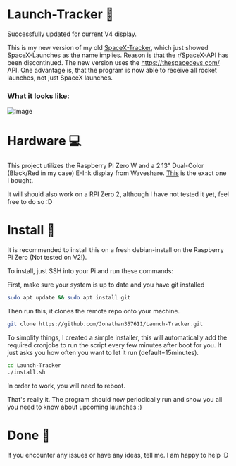 # Launch-Tracker 🚀

Successfully updated for current V4 display. 

This is my new version of my old [SpaceX-Tracker](https://github.com/Jonathan357611/SpaceX-Launch-Tracker), which just showed SpaceX-Launches as the name implies. Reason is that the r/SpaceX-API has been discontinued.
The new version uses the https://thespacedevs.com/ API. One advantage is, that the program is now able to receive all rocket launches, not just SpaceX launches.

### What it looks like:
![Image](https://github.com/Jonathan357611/Launch-Tracker/assets/63909127/0ad205d1-5825-46a9-93e6-a186e6f302ae)


# Hardware 💻

This project utilizes the Raspberry Pi Zero W and a 2.13" Dual-Color (Black/Red in my case) E-Ink display from Waveshare. [This](https://www.waveshare.com/2.13inch-e-paper-hat-b.htm) is the exact one I bought.

It will should also work on a RPI Zero 2, although I have not tested it yet, feel free to do so :D

# Install 💾

It is recommended to install this on a fresh debian-install on the Raspberry Pi Zero (Not tested on V2!).

To install, just SSH into your Pi and run these commands:

First, make sure your system is up to date and you have git installed

```bash
sudo apt update && sudo apt install git
```

Then run this, it clones the remote repo onto your machine.

```bash
git clone https://github.com/Jonathan357611/Launch-Tracker.git
```

To simplify things, I created a simple installer, this will automatically add the required cronjobs to run the script every few minutes after boot for you.
It just asks you how often you want to let it run (default=15minutes).

```bash
cd Launch-Tracker
./install.sh
```

In order to work, you will need to reboot.

That's really it. The program should now periodically run and show you all you need to know about upcoming launches :)

# Done 🥂

If you encounter any issues or have any ideas, tell me.
I am happy to help :D
